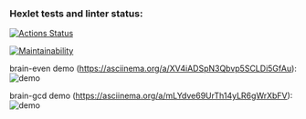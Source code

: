 ### Hexlet tests and linter status:
[![Actions Status](https://github.com/sayat-a/python-project-49/actions/workflows/hexlet-check.yml/badge.svg)](https://github.com/sayat-a/python-project-49/actions)

[![Maintainability](https://api.codeclimate.com/v1/badges/ea3fe633e82fcc866f94/maintainability)](https://codeclimate.com/github/sayat-a/python-project-49/maintainability)

brain-even demo (https://asciinema.org/a/XV4iADSpN3Qbvp5SCLDi5GfAu):
![demo](https://github.com/sayat-a/python-project-49/blob/main/demo-brain-even.gif)

brain-gcd demo (https://asciinema.org/a/mLYdve69UrTh14yLR6gWrXbFV):
![demo](https://github.com/sayat-a/python-project-49/blob/main/demo-brain-gcd.gif)
